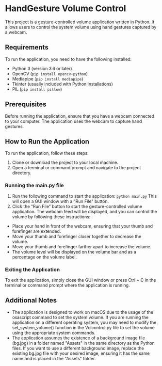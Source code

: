 # HandGesture Volume Control

This project is a gesture-controlled volume application written in Python. It allows users to control the system volume using hand gestures captured by a webcam.

## Requirements

To run the application, you need to have the following installed:

- Python 3 (version 3.6 or later)
- OpenCV (`pip install opencv-python`)
- Mediapipe (`pip install mediapipe`)
- Tkinter (usually included with Python installations)
- PIL (`pip install pillow`)

## Prerequisites

Before running the application, ensure that you have a webcam connected to your computer. The application uses the webcam to capture hand gestures.

## How to Run the Application

To run the application, follow these steps:

1. Clone or download the project to your local machine.
2. Open a terminal or command prompt and navigate to the project directory.

### Running the main.py file

1. Run the following command to start the application:
   `python main.py`
   This will open a GUI window with a "Run File" button.
2. Click the "Run File" button to start the gesture-controlled volume application. The webcam feed will be displayed, and you can control the volume by following these instructions:

- Place your hand in front of the webcam, ensuring that your thumb and forefinger are extended.
- Move your thumb and forefinger closer together to decrease the volume.
- Move your thumb and forefinger farther apart to increase the volume.
- The volume level will be displayed on the volume bar and as a percentage on the volume label.

### Exiting the Application

To exit the application, simply close the GUI window or press Ctrl + C in the terminal or command prompt where the application is running.

## Additional Notes

- The application is designed to work on macOS due to the usage of the osascript command to set the system volume. If you are running the application on a different operating system, you may need to modify the set_system_volume() function in the Volcontrol.py file to set the volume using the appropriate system commands.
- The application assumes the existence of a background image file (bg.jpg) in a folder named "Assets" in the same directory as the Python files. If you want to use a different background image, replace the existing bg.jpg file with your desired image, ensuring it has the same name and is placed in the "Assets" folder.
